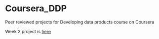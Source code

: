 # Coursera_DDP
Peer reviewed projects for Developing data products course on Coursera

Week 2 project is [here]( https://vodkolav.github.io/Coursera_DDP/Week2/)